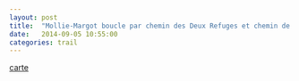 ```yaml
---
layout: post
title:  "Mollie-Margot boucle par chemin des Deux Refuges et chemin de Nazareth"
date:   2014-09-05 10:55:00
categories: trail
---
```


[carte](MollieMargot-boucle-chemin-des-deux-refuges-et-chemin-de-nazareth.geojson)
